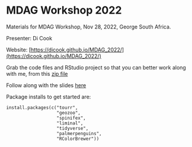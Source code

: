 # MDAG Workshop 2022

Materials for MDAG Workshop, Nov 28, 2022, George South Africa.

Presenter: Di Cook

Website: [https://dicook.github.io/MDAG_2022/](https://dicook.github.io/MDAG_2022/)

Grab the code files and RStudio project so that you can better work along with me, from this [zip file](https://dicook.github.io/MDAG_2022/MDAG.zip)

Follow along with the slides [here](https://dicook.github.io/MDAG_2022/slides1.html)

Package installs to get started are:

```
install.packages(c("tourr", 
                   "geozoo", 
                   "spinifex", 
                   "liminal",
                   "tidyverse",
                   "palmerpenguins",
                   "RColorBrewer"))
```